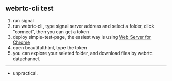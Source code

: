 ## webrtc-cli test
1. run signal
2. run webrtc-cli, type signal server address and select a folder, click "connect", then you can get a token
3. deploy simple-test-page, the easiest way  is using [Web Server for Chrome](https://chrome.google.com/webstore/detail/web-server-for-chrome/ofhbbkphhbklhfoeikjpcbhemlocgigb?utm_source=chrome-app-launcher-info-dialog)
4. open beautiful.html, type the token
5. you can explore your seleted folder, and download files by webrtc datachannel.
---

- unpractical. 
